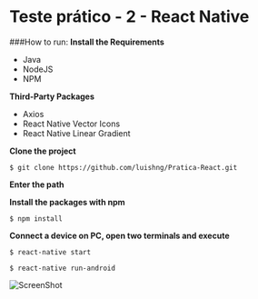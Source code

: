 # Teste prático - 2 - React Native

###How to run:
**Install the Requirements**
- Java
- NodeJS
- NPM

**Third-Party Packages**
- Axios
- React Native Vector Icons
- React Native Linear Gradient

**Clone the project**

```$ git clone https://github.com/luishng/Pratica-React.git```

**Enter the path**

**Install the packages with npm**

```$ npm install```

**Connect a device on PC, open two terminals and execute**

```$ react-native start```

```$ react-native run-android```

![ScreenShot](https://i.imgur.com/fKKDrU2.png)
